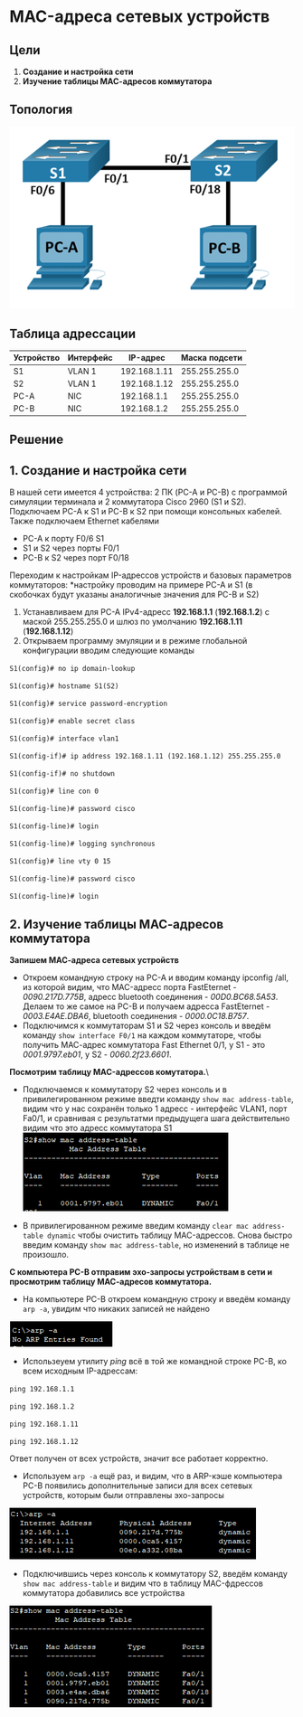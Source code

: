 # MAC-адреса сетевых устройств
## Цели
1. **Создание и настройка сети**
2. **Изучение таблицы МАС-адресов коммутатора**
## Топология
![alt text](image-1.png)
## Таблица адрессации
Устройство | Интерфейс | IP-адрес | Маска подсети
--- | --- | --- | ---
S1 | VLAN 1	| 192.168.1.11	| 255.255.255.0
S2 | VLAN 1	| 192.168.1.12 | 255.255.255.0
PC-A | NIC	| 192.168.1.1 | 255.255.255.0
PC-B | NIC	| 192.168.1.2 | 255.255.255.0
## Решение
## 1. **Создание и настройка сети**
В нашей сети имеется 4 устройства: 2 ПК (PC-A и PC-B) c программой симуляции терминала и 2 коммутатора Cisco 2960 (S1 и S2). Подключаем PC-A к S1 и PC-B к S2 при помощи консольных кабелей. Также подключаем Ethernet кабелями
  * PC-A к порту F0/6 S1
  * S1 и S2 через порты F0/1
  * PC-B к S2 через порт F0/18

Переходим к настройкам IP-адрессов устройств и базовых параметров коммутаторов:
*настройку проводим на примере PC-A и S1 (в скобочках будут указаны аналогичные значения для PC-B и S2)
1. Устанавливаем для PC-A IPv4-адресс **192.168.1.1** (**192.168.1.2**) с маской 255.255.255.0 и шлюз по умолчанию **192.168.1.11** (**192.168.1.12**)
2. Открываем программу эмуляции и в режиме глобальной конфигурации вводим следующие команды 

`S1(config)# no ip domain-lookup`

`S1(config)# hostname S1(S2)`

`S1(config)# service password-encryption`

`S1(config)# enable secret class`

`S1(config)# interface vlan1`

`S1(config-if)# ip address 192.168.1.11 (192.168.1.12) 255.255.255.0`

`S1(config-if)# no shutdown`

`S1(config)# line con 0`

`S1(config-line)# password cisco`

`S1(config-line)# login`

`S1(config-line)# logging synchronous`

`S1(config)# line vty 0 15`

`S1(config-line)# password cisco`

`S1(config-line)# login`

## 2. **Изучение таблицы МАС-адресов коммутатора**
**Запишем МАС-адреса сетевых устройств**
  * Откроем командную строку на PC-A и вводим команду ipconfig /all, из которой видим, что MAC-адресс порта FastEternet - *0090.217D.775B*, адресс bluetooth соединения - *00D0.BC68.5A53*. Делаем то же самое на PC-B и получаем адресса FastEternet - *0003.E4AE.DBA6*, bluetooth соединения - *0000.0C18.B757*.
  * Подключимся к коммутаторам S1 и S2 через консоль и введём команду `show interface F0/1` на каждом коммутаторе, чтобы получить МАС-адрес коммутатора Fast Ethernet 0/1, у S1 - 
  это *0001.9797.eb01*, у S2 - *0060.2f23.6601*.

**Посмотрим таблицу MAC-адрессов комутатора.**\

  * Подключаемся к коммутатору S2 через консоль и в привилегированном режиме введти команду `show mac address-table`, видим что у нас сохранён только 1 адресс - интерфейс VLAN1, порт Fa0/1, и сравнивая с результатми предыдущега шага действительно видим что это адресс коммутатора S1
![alt text](image.png)

  * В привилегированном режиме введим команду `clear mac address-table dynamic` чтобы очистить таблицу MAC-адрессов. Снова быстро введим команду `show mac address-table`, но изменений в таблице не произошло.

**С компьютера PC-B отправим эхо-запросы устройствам в сети и просмотрим таблицу МАС-адресов коммутатора.**

  * На компьютере PC-B откроем командную строку и введём команду `arp -а`, увидим что никаких записей не найдено
  
  ![](image-2.png)

  * Использеуем утилиту *ping* всё в той же командной строке PC-B, ко всем исходным IP-адрессам:
  
  `ping 192.168.1.1`

  `ping 192.168.1.2`

  `ping 192.168.1.11`

  `ping 192.168.1.12`

  Ответ получен от всех устройств, значит все работает корректно.
  
  * Используем `arp -а` ещё раз, и видим, что в ARP-кэше компьютера PC-B  появились дополнительные записи для всех сетевых устройств, которым были отправлены эхо-запросы
  
  ![alt text](image-4.png)

  * Подключившись через консоль к коммутатору S2, введём команду `show mac address-table` и видим что в таблицу MAC-фдрессов коммутатора добавились все устройства 

![alt text](image-6.png)

  


